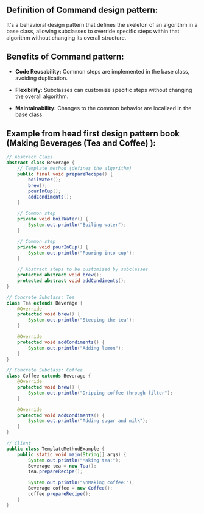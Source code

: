 ## Definition of Command design pattern:

It's a behavioral design pattern that defines the skeleton of an algorithm in a base class, 
allowing subclasses to override specific steps within that algorithm without changing its overall structure.

## Benefits of Command pattern:

- **Code Reusability:** Common steps are implemented in the base class, avoiding duplication. </br>

- **Flexibility:** Subclasses can customize specific steps without changing the overall algorithm.</br>

- **Maintainability:** Changes to the common behavior are localized in the base class.

## Example from head first design pattern book (Making Beverages (Tea and Coffee) ):

```java
// Abstract Class
abstract class Beverage {
    // Template method (defines the algorithm)
    public final void prepareRecipe() {
        boilWater();
        brew();
        pourInCup();
        addCondiments();
    }

    // Common step
    private void boilWater() {
        System.out.println("Boiling water");
    }

    // Common step
    private void pourInCup() {
        System.out.println("Pouring into cup");
    }

    // Abstract steps to be customized by subclasses
    protected abstract void brew();
    protected abstract void addCondiments();
}

// Concrete Subclass: Tea
class Tea extends Beverage {
    @Override
    protected void brew() {
        System.out.println("Steeping the tea");
    }

    @Override
    protected void addCondiments() {
        System.out.println("Adding lemon");
    }
}

// Concrete Subclass: Coffee
class Coffee extends Beverage {
    @Override
    protected void brew() {
        System.out.println("Dripping coffee through filter");
    }

    @Override
    protected void addCondiments() {
        System.out.println("Adding sugar and milk");
    }
}

// Client
public class TemplateMethodExample {
    public static void main(String[] args) {
        System.out.println("Making tea:");
        Beverage tea = new Tea();
        tea.prepareRecipe();

        System.out.println("\nMaking coffee:");
        Beverage coffee = new Coffee();
        coffee.prepareRecipe();
    }
}
